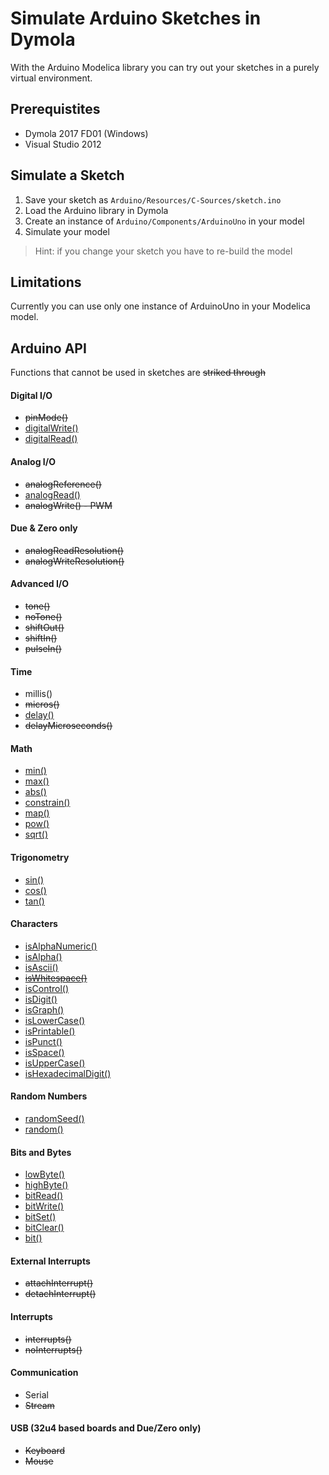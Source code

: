 # Simulate Arduino Sketches in Dymola

With the Arduino Modelica library you can try out your sketches in a purely virtual environment.

## Prerequistites

- Dymola 2017 FD01 (Windows)
- Visual Studio 2012

## Simulate a Sketch

1. Save your sketch as `Arduino/Resources/C-Sources/sketch.ino`
2. Load the Arduino library in Dymola
3. Create an instance of `Arduino/Components/ArduinoUno` in your model
4. Simulate your model

> Hint: if you change your sketch you have to re-build the model

## Limitations

Currently you can use only one instance of ArduinoUno in your Modelica model.

## Arduino API

Functions that cannot be used in sketches are ~~striked through~~

#### Digital I/O

- ~~pinMode()~~
- [digitalWrite()](https://www.arduino.cc/en/Reference/DigitalWrite)
- [digitalRead()](https://www.arduino.cc/en/Reference/DigitalRead)

#### Analog I/O

- ~~analogReference()~~
- [analogRead()](https://www.arduino.cc/en/Reference/AnalogRead)
- ~~analogWrite() - PWM~~

#### Due & Zero only

- ~~analogReadResolution()~~
- ~~analogWriteResolution()~~

#### Advanced I/O

- ~~tone()~~
- ~~noTone()~~
- ~~shiftOut()~~
- ~~shiftIn()~~
- ~~pulseIn()~~

#### Time

- millis()
- ~~micros()~~
- [delay()](https://www.arduino.cc/en/Reference/Delay)
- ~~delayMicroseconds()~~

#### Math

- [min()](https://www.arduino.cc/en/Reference/Min)
- [max()](https://www.arduino.cc/en/Reference/Max)
- [abs()](https://www.arduino.cc/en/Reference/Abs)
- [constrain()](https://www.arduino.cc/en/Reference/Constrain)
- [map()](https://www.arduino.cc/en/Reference/Map)
- [pow()](https://www.arduino.cc/en/Reference/Pow)
- [sqrt()](https://www.arduino.cc/en/Reference/Sqrt)

#### Trigonometry

- [sin()](https://www.arduino.cc/en/Reference/Sin)
- [cos()](https://www.arduino.cc/en/Reference/Cos)
- [tan()](https://www.arduino.cc/en/Reference/Tan)

#### Characters

- [isAlphaNumeric()](https://www.arduino.cc/en/Reference/IsAlphaNumeric)
- [isAlpha()](https://www.arduino.cc/en/Reference/IsAlpha)
- [isAscii()](https://www.arduino.cc/en/Reference/IsAscii)
- ~~[isWhitespace()](https://www.arduino.cc/en/Reference/IsWhitespace)~~
- [isControl()](https://www.arduino.cc/en/Reference/IsControl)
- [isDigit()](https://www.arduino.cc/en/Reference/IsDigit)
- [isGraph()](https://www.arduino.cc/en/Reference/IsGraph)
- [isLowerCase()](https://www.arduino.cc/en/Reference/IsLowerCase)
- [isPrintable()](https://www.arduino.cc/en/Reference/IsPrintable)
- [isPunct()](https://www.arduino.cc/en/Reference/IsPunct)
- [isSpace()](https://www.arduino.cc/en/Reference/IsSpace)
- [isUpperCase()](https://www.arduino.cc/en/Reference/IsUpperCase)
- [isHexadecimalDigit()](https://www.arduino.cc/en/Reference/IsHexadecimalDigit)

#### Random Numbers

- [randomSeed()](https://www.arduino.cc/en/Reference/RandomSeed)
- [random()](https://www.arduino.cc/en/Reference/Random)

#### Bits and Bytes

- [lowByte()](https://www.arduino.cc/en/Reference/LowByte)
- [highByte()](https://www.arduino.cc/en/Reference/HighByte)
- [bitRead()](https://www.arduino.cc/en/Reference/BitRead)
- [bitWrite()](https://www.arduino.cc/en/Reference/BitWrite)
- [bitSet()](https://www.arduino.cc/en/Reference/BitSet)
- [bitClear()](https://www.arduino.cc/en/Reference/BitClear)
- [bit()](https://www.arduino.cc/en/Reference/Bit)

#### External Interrupts

- ~~attachInterrupt()~~
- ~~detachInterrupt()~~

#### Interrupts

- ~~interrupts()~~
- ~~noInterrupts()~~

#### Communication

- Serial
- ~~Stream~~

#### USB (32u4 based boards and Due/Zero only)

- ~~Keyboard~~
- ~~Mouse~~
